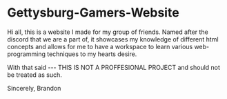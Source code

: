 # Gettysburg-Gamers-Website
Hi all, this is a website I made for my group of friends.
Named after the discord that we are a part of, it showcases my knowledge of different html concepts and allows for me to
  have a workspace to learn various web-programming techniques to my hearts desire.
  
  With that said --- THIS IS NOT A PROFFESIONAL PROJECT and should not be treated as such. 
  
  Sincerely, 
  Brandon 
